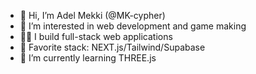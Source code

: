 - 👋 Hi, I’m Adel Mekki (@MK-cypher)
- 👀 I’m interested in web development and game making
- 👨‍💻 I build full-stack web applications
- 💜 Favorite stack: NEXT.js/Tailwind/Supabase
- 🌱 I’m currently learning THREE.js

<!---
MK-cypher/MK-cypher is a ✨ special ✨ repository because its `README.md` (this file) appears on your GitHub profile.
You can click the Preview link to take a look at your changes.
--->
